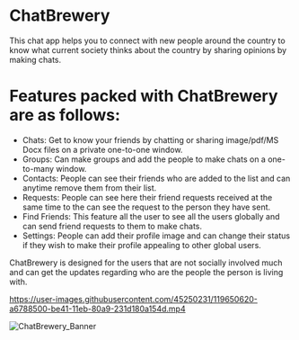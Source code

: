 # ChatBrewery

This chat app helps you to connect with new people around the country to know what current society thinks about the country by sharing opinions by making chats.

# Features packed with ChatBrewery are as follows:

- Chats: Get to know your friends by chatting or sharing image/pdf/MS Docx files on a private one-to-one window.
- Groups: Can make groups and add the people to make chats on a one-to-many window.
- Contacts: People can see their friends who are added to the list and can anytime remove them from their list.
- Requests: People can see here their friend requests received at the same time to the can see the request to the person they have sent.
- Find Friends: This feature all the user to see all the users globally and can send friend requests to them to make chats.
- Settings: People can add their profile image and can change their status if they wish to make their profile appealing to other global users.

ChatBrewery is designed for the users that are not socially involved much and can get the updates regarding who are the people the person is living with.

https://user-images.githubusercontent.com/45250231/119650620-a6788500-be41-11eb-80a9-231d180a154d.mp4


![ChatBrewery_Banner](https://user-images.githubusercontent.com/45250231/119649194-fe15f100-be3f-11eb-8282-2fda1a2e86a2.jpeg)
